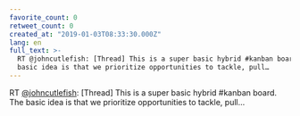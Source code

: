 ```yaml
---
favorite_count: 0
retweet_count: 0
created_at: "2019-01-03T08:33:30.000Z"
lang: en
full_text: >-
  RT @johncutlefish: [Thread] This is a super basic hybrid #kanban board. The
  basic idea is that we prioritize opportunities to tackle, pull…
---
```


RT [@johncutlefish](https://twitter.com/johncutlefish): [Thread] This is a super
basic hybrid #kanban board. The basic idea is that we prioritize opportunities
to tackle, pull…
